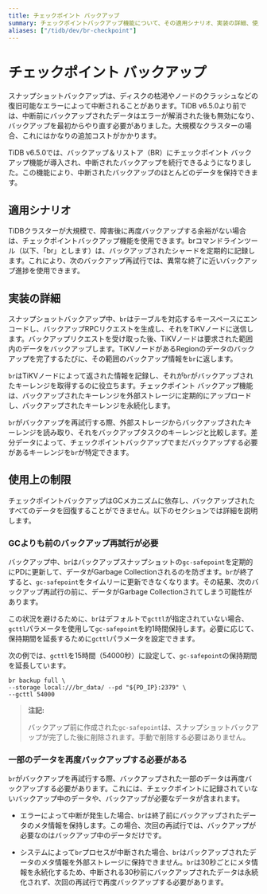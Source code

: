 ```yaml
---
title: チェックポイント バックアップ
summary: チェックポイントバックアップ機能について、その適用シナリオ、実装の詳細、使用法について学びます。
aliases: ["/tidb/dev/br-checkpoint"]
---
```


# チェックポイント バックアップ

スナップショットバックアップは、ディスクの枯渇やノードのクラッシュなどの復旧可能なエラーによって中断されることがあります。TiDB v6.5.0より前では、中断前にバックアップされたデータはエラーが解消された後も無効になり、バックアップを最初からやり直す必要がありました。大規模なクラスターの場合、これにはかなりの追加コストがかかります。

TiDB v6.5.0では、バックアップ＆リストア（BR）にチェックポイント バックアップ機能が導入され、中断されたバックアップを続行できるようになりました。この機能により、中断されたバックアップのほとんどのデータを保持できます。

## 適用シナリオ

TiDBクラスターが大規模で、障害後に再度バックアップする余裕がない場合は、チェックポイントバックアップ機能を使用できます。brコマンドラインツール（以下、「br」とします）は、バックアップされたシャードを定期的に記録します。これにより、次のバックアップ再試行では、異常な終了に近いバックアップ進捗を使用できます。

## 実装の詳細

スナップショットバックアップ中、`br`はテーブルを対応するキースペースにエンコードし、バックアップRPCリクエストを生成し、それをTiKVノードに送信します。バックアップリクエストを受け取った後、TiKVノードは要求された範囲内のデータをバックアップします。TiKVノードがあるRegionのデータのバックアップを完了するたびに、その範囲のバックアップ情報を`br`に返します。

`br`はTiKVノードによって返された情報を記録し、それが`br`がバックアップされたキーレンジを取得するのに役立ちます。チェックポイント バックアップ機能は、バックアップされたキーレンジを外部ストレージに定期的にアップロードし、バックアップされたキーレンジを永続化します。

`br`がバックアップを再試行する際、外部ストレージからバックアップされたキーレンジを読み取り、それをバックアップタスクのキーレンジと比較します。差分データによって、チェックポイントバックアップでまだバックアップする必要があるキーレンジを`br`が特定できます。

## 使用上の制限

チェックポイントバックアップはGCメカニズムに依存し、バックアップされたすべてのデータを回復することができません。以下のセクションでは詳細を説明します。

### GCよりも前のバックアップ再試行が必要

バックアップ中、`br`はバックアップスナップショットの`gc-safepoint`を定期的にPDに更新して、データがGarbage Collectionされるのを防ぎます。`br`が終了すると、`gc-safepoint`をタイムリーに更新できなくなります。その結果、次のバックアップ再試行の前に、データがGarbage Collectionされてしまう可能性があります。

この状況を避けるために、`br`はデフォルトで`gcttl`が指定されていない場合、`gcttl`パラメータを使用して`gc-safepoint`を約1時間保持します。必要に応じて、保持期間を延長するために`gcttl`パラメータを設定できます。

次の例では、`gcttl`を15時間（54000秒）に設定して、`gc-safepoint`の保持期間を延長しています。

```shell
br backup full \
--storage local:///br_data/ --pd "${PD_IP}:2379" \
--gcttl 54000
```

> **注記:**
>
> バックアップ前に作成された`gc-safepoint`は、スナップショットバックアップが完了した後に削除されます。手動で削除する必要はありません。

### 一部のデータを再度バックアップする必要がある

`br`がバックアップを再試行する際、バックアップされた一部のデータは再度バックアップする必要があります。これには、チェックポイントに記録されていないバックアップ中のデータや、バックアップが必要なデータが含まれます。

- エラーによって中断が発生した場合、`br`は終了前にバックアップされたデータのメタ情報を保持します。この場合、次回の再試行では、バックアップが必要なのはバックアップ中のデータだけです。

- システムによって`br`プロセスが中断された場合、`br`はバックアップされたデータのメタ情報を外部ストレージに保持できません。`br`は30秒ごとにメタ情報を永続化するため、中断される30秒前にバックアップされたデータは永続化されず、次回の再試行で再度バックアップする必要があります。